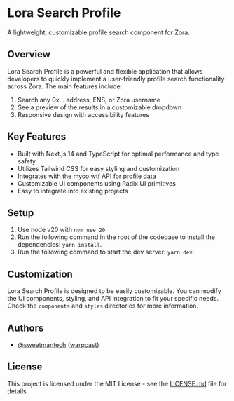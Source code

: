 # Lora Search Profile

A lightweight, customizable profile search component for Zora.

## Overview

Lora Search Profile is a powerful and flexible application that allows developers to quickly implement a user-friendly profile search functionality across Zora. The main features include:

1. Search any 0x... address, ENS, or Zora username
2. See a preview of the results in a customizable dropdown
3. Responsive design with accessibility features

## Key Features

- Built with Next.js 14 and TypeScript for optimal performance and type safety
- Utilizes Tailwind CSS for easy styling and customization
- Integrates with the myco.wtf API for profile data
- Customizable UI components using Radix UI primitives
- Easy to integrate into existing projects

## Setup

1. Use node v20 with `nvm use 20`.
2. Run the following command in the root of the codebase to install the dependencies: `yarn install`.
3. Run the following command to start the dev server: `yarn dev`.

## Customization

Lora Search Profile is designed to be easily customizable. You can modify the UI components, styling, and API integration to fit your specific needs. Check the `components` and `styles` directories for more information.

## Authors

- [@sweetmantech](https://github.com/sweetmantech) ([warpcast](https://warpcast.com/sweetman-eth))

## License

This project is licensed under the MIT License - see the [LICENSE.md](LICENSE.md) file for details
